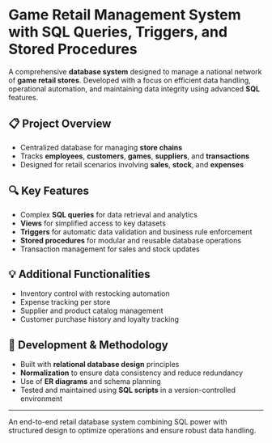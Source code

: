 # Game Retail Management System with SQL Queries, Triggers, and Stored Procedures

A comprehensive **database system** designed to manage a national network of **game retail stores**. Developed with a focus on efficient data handling, operational automation, and maintaining data integrity using advanced **SQL** features.

## 📋 Project Overview
- Centralized database for managing **store chains**
- Tracks **employees**, **customers**, **games**, **suppliers**, and **transactions**
- Designed for retail scenarios involving **sales**, **stock**, and **expenses**

## 🔍 Key Features
- Complex **SQL queries** for data retrieval and analytics
- **Views** for simplified access to key datasets
- **Triggers** for automatic data validation and business rule enforcement
- **Stored procedures** for modular and reusable database operations
- Transaction management for sales and stock updates

## 💡 Additional Functionalities
- Inventory control with restocking automation
- Expense tracking per store
- Supplier and product catalog management
- Customer purchase history and loyalty tracking

## 🧪 Development & Methodology
- Built with **relational database design** principles
- **Normalization** to ensure data consistency and reduce redundancy
- Use of **ER diagrams** and schema planning
- Tested and maintained using **SQL scripts** in a version-controlled environment

---

An end-to-end retail database system combining SQL power with structured design to optimize operations and ensure robust data handling.
